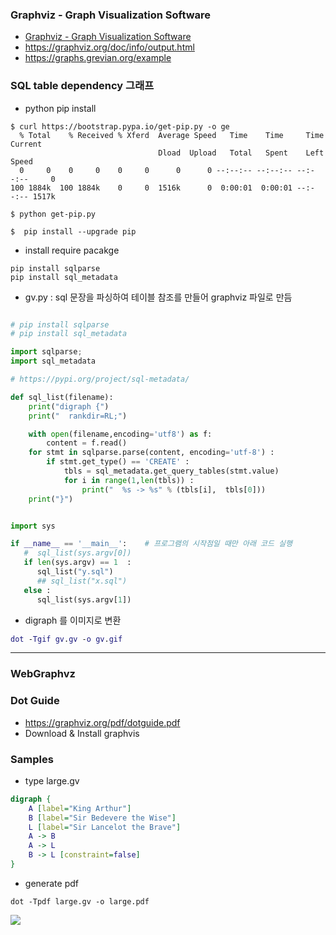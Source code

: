 ### Graphviz - Graph Visualization Software
* [Graphviz - Graph Visualization Software](https://graphviz.org/documentation/)
* https://graphviz.org/doc/info/output.html
* https://graphs.grevian.org/example

### SQL table dependency 그래프

* python pip install

```
$ curl https://bootstrap.pypa.io/get-pip.py -o ge
  % Total    % Received % Xferd  Average Speed   Time    Time     Time  Current
                                 Dload  Upload   Total   Spent    Left  Speed
  0     0    0     0    0     0      0      0 --:--:-- --:--:-- --:--:--     0
100 1884k  100 1884k    0     0  1516k      0  0:00:01  0:00:01 --:--:-- 1517k

$ python get-pip.py

$  pip install --upgrade pip

```

* install require pacakge

```
pip install sqlparse
pip install sql_metadata
```

* gv.py : sql 문장을 파싱하여 테이블 참조를 만들어 graphviz 파일로 만듬

```python

# pip install sqlparse
# pip install sql_metadata

import sqlparse;
import sql_metadata

# https://pypi.org/project/sql-metadata/

def sql_list(filename):
    print("digraph {")
    print("  rankdir=RL;")

    with open(filename,encoding='utf8') as f:
        content = f.read()
    for stmt in sqlparse.parse(content, encoding='utf-8') :
        if stmt.get_type() == 'CREATE' :
            tbls = sql_metadata.get_query_tables(stmt.value)
            for i in range(1,len(tbls)) :
                print("  %s -> %s" % (tbls[i],  tbls[0]))
    print("}")            


import sys

if __name__ == '__main__':    # 프로그램의 시작점일 때만 아래 코드 실행
   #  sql_list(sys.argv[0])
   if len(sys.argv) == 1  :
      sql_list("y.sql")
      ## sql_list("x.sql")
   else :
      sql_list(sys.argv[1])
```

* digraph 를 이미지로 변환

```dot
dot -Tgif gv.gv -o gv.gif
```
---
### WebGraphvz
### Dot Guide
* https://graphviz.org/pdf/dotguide.pdf
* Download & Install graphvis
### Samples
* type large.gv
```dot
digraph {
    A [label="King Arthur"]
    B [label="Sir Bedevere the Wise"]
    L [label="Sir Lancelot the Brave"]
    A -> B
    A -> L
    B -> L [constraint=false]
}
```
* generate pdf

```
dot -Tpdf large.gv -o large.pdf
```
![](https://camo.githubusercontent.com/e61fc68123555d2542a82d5f008d3f400661b6f7dacd23e4e846718206d91550/68747470733a2f2f7261772e6769746875622e636f6d2f78666c72362f677261706876697a2f6d61737465722f646f63732f726f756e642d7461626c652e706e67)
